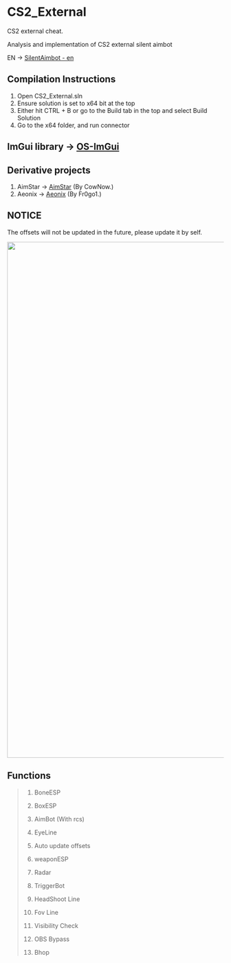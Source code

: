 # CS2_External
CS2 external cheat.


Analysis and implementation of CS2 external silent aimbot 

EN -> [SilentAimbot - en](https://github.com/TKazer/CS2-External-Silent-AimBot)

## Compilation Instructions
1. Open CS2_External.sln
2. Ensure solution is set to x64 bit at the top
3. Either hit CTRL + B or go to the Build tab in the top and select Build Solution
4. Go to the x64 folder, and run connector

## ImGui library -> [OS-ImGui](https://github.com/TKazer/OS-ImGui)

## Derivative projects
1. AimStar -> [AimStar](https://github.com/CowNowK/AimStar) (By CowNow.)
2. Aeonix -> [Aeonix](https://github.com/Fr0go1/Aeonix-Cs2) (By Fr0go1.)

## NOTICE

The offsets will not be updated in the future, please update it by self.

<img src="https://github.com/TKazer/CS2_External/blob/master/Image2.png" width="1200" />

## Functions

> 1. BoneESP
>
> 2. BoxESP
>
> 3. AimBot (With rcs)
>
> 4. EyeLine
>
> 5. Auto update offsets
>
> 6. weaponESP
>
> 7. Radar
>
> 8. TriggerBot
>
> 9. HeadShoot Line
>
> 10. Fov Line
>
> 11. Visibility Check
>
> 12. OBS Bypass
>
> 13. Bhop
